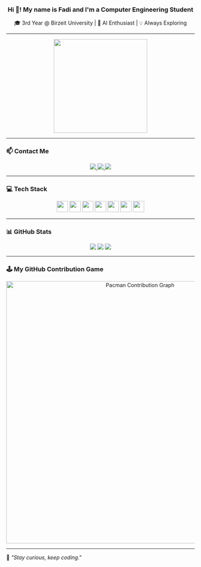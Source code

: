 <h3 align="center">Hi 👋! My name is Fadi and I'm a Computer Engineering Student</h3>

<p align="center">🎓 3rd Year @ Birzeit University | 🤖 AI Enthusiast | 💡 Always Exploring</p>

---

<div align="center">
  <img src="https://media1.giphy.com/media/v1.Y2lkPTc5MGI3NjExc3Zha3AyeHpucmN3cXJ4NTUyZDcxMWdvdWs0Z3c2ZHp6c3JmY2xoaSZlcD12MV9pbnRlcm5hbF9naWZfYnlfaWQmY3Q9Zw/NKEt9elQ5cR68/giphy.gif" height="250"/>
</div>

---

### 📫 Contact Me

<div align="center">
  <a href="https://www.linkedin.com/in/fadi-bassous/" target="_blank">
    <img src="https://img.shields.io/badge/LinkedIn-blue?style=for-the-badge&logo=linkedin" />
  </a>
  <a href="mailto:fadi2004b@gmail.com" target="_blank">
    <img src="https://img.shields.io/badge/Gmail-red?style=for-the-badge&logo=gmail&logoColor=white" />
  </a>
  <a href="https://www.facebook.com/fadifadfod18" target="_blank">
    <img src="https://img.shields.io/badge/Facebook-1877F2?style=for-the-badge&logo=facebook&logoColor=white" />
  </a>
</div>

---

### 💻 Tech Stack

<div align="center">
  <img src="https://cdn.jsdelivr.net/gh/devicons/devicon/icons/python/python-original.svg" height="30"/>
  <img src="https://cdn.jsdelivr.net/gh/devicons/devicon/icons/c/c-original.svg" height="30"/>
  <img src="https://cdn.jsdelivr.net/gh/devicons/devicon/icons/cplusplus/cplusplus-original.svg" height="30"/>
  <img src="https://cdn.jsdelivr.net/gh/devicons/devicon/icons/java/java-original.svg" height="30"/>
  <img src="https://cdn.jsdelivr.net/gh/devicons/devicon/icons/tensorflow/tensorflow-original.svg" height="30"/>
  <img src="https://cdn.jsdelivr.net/gh/devicons/devicon/icons/html5/html5-original.svg" height="30"/>
  <img src="https://cdn.jsdelivr.net/gh/devicons/devicon/icons/css3/css3-original.svg" height="30"/>
</div>

---

### 📊 GitHub Stats

<div align="center">
  <img src="https://github-profile-summary-cards.vercel.app/api/cards/profile-details?username=engFadi&theme=tokyonight" />
  <img src="https://github-profile-summary-cards.vercel.app/api/cards/repos-per-language?username=engFadi&theme=tokyonight" />
  <img src="https://github-profile-summary-cards.vercel.app/api/cards/stats?username=engFadi&theme=tokyonight" />
</div>

---

### 🕹️ My GitHub Contribution Game

<div align="center">
  <img src="https://github.com/engFadi/engFadi/blob/main/87816636-8bf5-4530-a361-40d7c7555eb7.png" alt="Pacman Contribution Graph" width="700"/>
</div>

---

🧠 *"Stay curious, keep coding."*
